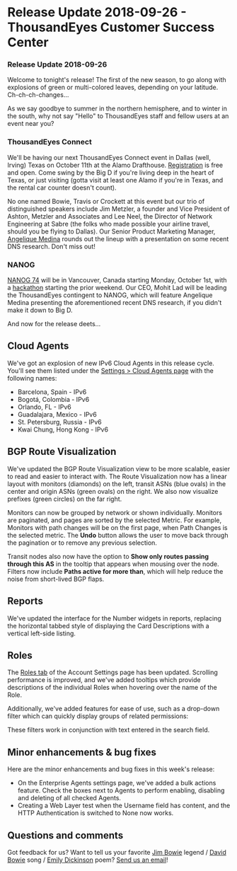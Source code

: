 # Release Update 2018-09-26 - ThousandEyes Customer Success Center

### Release Update 2018-09-26

Welcome to tonight's release! The first of the new season, to go along with explosions of green or multi-colored leaves, depending on your latitude. Ch-ch-ch-changes...

As we say goodbye to summer in the northern hemisphere, and to winter in the south, why not say "Hello" to ThousandEyes staff and fellow users at an event near you? 

### ThousandEyes Connect

We'll be having our next ThousandEyes Connect event in Dallas \(well, Irving\) Texas on October 11th at the Alamo Drafthouse. [Registration](https://www.thousandeyes.com/events/connect/dallas-2018) is free and open. Come swing by the Big D if you're living deep in the heart of Texas, or just visiting \(gotta visit at least one Alamo if you're in Texas, and the rental car counter doesn't count\).

No one named Bowie, Travis or Crockett at this event but our trio of distinguished speakers include Jim Metzler, a founder and Vice President of Ashton, Metzler and Associates and Lee Neel, the Director of Network Engineering at Sabre \(the folks who made possible your airline travel, should you be flying to Dallas\). Our Senior Product Marketing Manager, [Angelique Medina](https://blog.thousandeyes.com/author/amedina/) rounds out the lineup with a presentation on some recent DNS research. Don't miss out!

### NANOG

[NANOG 74](http://www.cvent.com/events/nanog-74/event-summary-72b86f62faad447c9c8a9d638dff8768.aspx) will be in Vancouver, Canada starting Monday, October 1st, with a [hackathon](http://www.cvent.com/events/nanog-74/custom-20-72b86f62faad447c9c8a9d638dff8768.aspx) starting the prior weekend. Our CEO, Mohit Lad will be leading the ThousandEyes contingent to NANOG, which will feature Angelique Medina presenting the aforementioned recent DNS research, if you didn't make it down to Big D.

And now for the release deets...

## Cloud Agents

We've got an explosion of new IPv6 Cloud Agents in this release cycle. You'll see them listed under the [Settings &gt; Cloud Agents page](https://app.thousandeyes.com/settings/agents/cloud/?section=agents) with the following names:

* Barcelona, Spain - IPv6
* Bogotá, Colombia - IPv6
* Orlando, FL - IPv6
* Guadalajara, Mexico - IPv6
* St. Petersburg, Russia - IPv6
* Kwai Chung, Hong Kong - IPv6

## BGP Route Visualization

We've updated the BGP Route Visualization view to be more scalable, easier to read and easier to interact with. The Route Visualization now has a linear layout with monitors \(diamonds\) on the left, transit ASNs \(blue ovals\) in the center and origin ASNs \(green ovals\) on the right. We also now visualize prefixes \(green circles\) on the far right.

Monitors can now be grouped by network or shown individually. Monitors are paginated, and pages are sorted by the selected Metric. For example, Monitors with path changes will be on the first page, when Path Changes is the selected metric. The **Undo** button allows the user to move back through the pagination or to remove any previous selection.

Transit nodes also now have the option to **Show only routes passing through this AS** in the tooltip that appears when mousing over the node. Filters now include **Paths active for more than**, which will help reduce the noise from short-lived BGP flaps.

## Reports

We've updated the interface for the Number widgets in reports, replacing the horizontal tabbed style of displaying the Card Descriptions with a vertical left-side listing.  
 

## Roles

  
The [Roles tab](https://app.thousandeyes.com/settings/account/?section=roles) of the Account Settings page has been updated. Scrolling performance is improved, and we've added tooltips which provide descriptions of the individual Roles when hovering over the name of the Role.

Additionally, we've added features for ease of use, such as a drop-down filter which can quickly display groups of related permissions:

These filters work in conjunction with text entered in the search field.

## Minor enhancements & bug fixes

Here are the minor enhancements and bug fixes in this week's release:

* On the Enterprise Agents settings page, we've added a bulk actions feature. Check the boxes next to Agents to perform enabling, disabling and deleting of all checked Agents.
* Creating a Web Layer test when the Username field has content, and the HTTP Authentication is switched to None now works.

## Questions and comments

Got feedback for us? Want to tell us your favorite [Jim Bowie](https://shannonselin.com/2015/08/jim-bowie-before-the-gaudy-legend/) legend / [David Bowie](http://time.com/4175275/david-bowie/) song / [Emily Dickinson](https://arcade.stanford.edu/blogs/my-life-withstood-yellow-rose) poem? [Send us an email](mailto:support@thousandeyes.com?subject=2017-09-26+Release+Update)!

